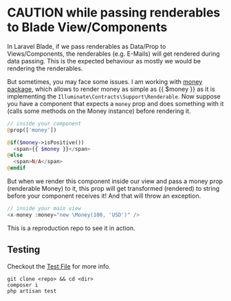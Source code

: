 # CAUTION while passing renderables to Blade View/Components

In Laravel Blade, if we pass renderables as Data/Prop to Views/Components, the renderables (e.g. E-Mails) will get rendered during data passing. This is the expected behaviour as mostly we would be rendering the renderables. 

But sometimes, you may face some issues. I am working with [money package](https://github.com/cknow/laravel-money), which allows to render money as simple as {{ $money }} as it is implementing the `Illuminate\Contracts\Support\Renderable`. Now suppose you have a component that expects a `money` prop and does something with it (calls some methods on the Money instance) before rendering it.

```php
// inside your component
@prop(['money'])

@if($money->isPositive())
  <span>{{ $money }}</span>
@else
  <span>N/A</span>
@endif
```

But when we render this component inside our view and pass a money prop (renderable Money) to it, this prop will get transformed (rendered) to string before your component receives it! And that will throw an exception.

```php
// inside your main view
<x-money :money="new \Money(100, 'USD')" />
```

This is a reproduction repo to see it in action. 


## Testing 

Checkout the [Test File](/tests/Feature/RenderablePropTest.php) for more info.

```
git clone <repo> && cd <dir>
composer i
php artisan test
```


